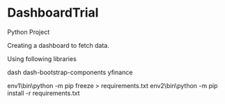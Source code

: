# DashboardTrial
Python Project

Creating a dashboard to fetch data.

Using following libraries

dash
dash-bootstrap-components
yfinance

env1\bin\python -m pip freeze > requirements.txt
env2\bin\python -m pip install -r requirements.txt